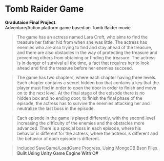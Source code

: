 # Tomb Raider Game
<strong>Gradutaion Final Project.</strong><br>
Adventure/Action platform game based on Tomb Raider movie
> The game has an actress named Lara Croft, who aims to find the treasure her father hid from when she was little. The actress has enemies who are also trying to find and stay ahead of the treasure, and there are also obstacles in the way of protecting the treasure and preventing others from obtaining or finding the treasure.
The actress is in danger of survival all the time, a fact that requires her to look ahead and find the treasure before her enemies succeed.

> The game has two chapters, where each chapter having three levels.
Each chapter contains a secret hidden box that contains a key that the player must find in order to open the door in order to finish and move on to the next level. At the final stage of the episode there is no hidden box and no ending door, to finish the final phase of the episode, the actress has to survive the enemies attacking her and neutralize the last boss in the episode.

> Each episode in the game is played differently, with the second level increasing the difficulty of the enemies and the obstacles more advanced. There is a special boss in each episode, where his behavior is different for the actress, where the actress is different and the behavior of each episode is different.

> Included SaveGame/LoadGame Progress, Using MongoDB Bson Files.<br>
<strong>Built Using Unity Game Engine With C#</strong>
